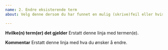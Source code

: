```yaml
---
name: 2. Endre eksisterende term
about: Velg denne dersom du har funnet en mulig (skrive)feil eller hvis du ønsker å endre oversettelsen av en eksisterende term.

---
```


**Hvilke(n) term(er) det gjelder**
Erstatt denne linja med termen(e).

**Kommentar**
Erstatt denne linja med hva du ønsker å endre.
